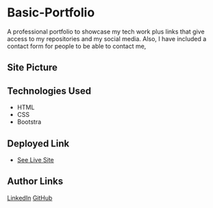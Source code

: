 # Basic-Portfolio
A professional portfolio to showcase my tech work plus links that give access to my repositories and my social media. Also, I have included a contact form for people to be able to contact me, 

## Site Picture


## Technologies Used
- HTML
- CSS
- Bootstra

## Deployed Link

* [See Live Site](https://mehdisafari77.github.io/Basic-Portfolio/)

## Author Links
[LinkedIn](https://www.linkedin.com/in/mehdi-safari-992799142/)
[GitHub](https://github.com/mehdisafari77)

